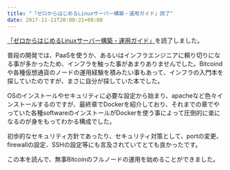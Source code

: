 ```yaml
---
title: "「ゼロからはじめるLinuxサーバー構築・運用ガイド」読了"
date: 2017-11-11T20:00:21+09:00
---
```


[「ゼロからはじめるLinuxサーバー構築・運用ガイド」](https://www.amazon.co.jp/dp/4798146374)を読了しました。

普段の開発では、PaaSを使うか、あるいはインフラエンジニアに頼り切りになる事が多かったため、インフラを触った事があまりありませんでした。Bitcoindや各種仮想通貨のノードの運用経験を積みたい事もあって、インフラの入門本を探していたのですが、まさに自分が探していた本でした。

<!--more-->

OSのインストールやセキュリティに必要な設定から始まり、apacheなど色々インストールするのですが、最終章でDockerを紹介しており、それまでの章でやっていた各種softwareのインストールがDockerを使う事によって圧倒的に楽になるのが身をもってわかる構成でした。

初歩的なセキュリティ方針であったり、セキュリティ対策として、portの変更、firewallの設定、SSHの設定等にも言及されていてとても良かったです。

この本を読んで、無事Bitcoinのフルノードの運用を始めることができました。